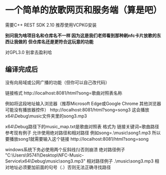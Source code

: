 # 一个简单的放歌网页和服务端（算是吧）

需要C++ REST SDK 2.10 推荐使用VCPKG安装

**别问我为啥项目名和仓库名不一样 因为这是我们老师看到那种刷nfc卡片放歌的东西让我做的**
**但仓库名还是更符合这玩意的功能**

对GPL3.0 别拿去盈利哈

## 编译完成后

没有向局域或公网广播的功能（但你可以自己改代码）

链接格式
http://localhost:8081/html?song=歌曲对照表名称

例如将这段地址输入浏览器（推荐Microsoft Edge或Google Chrome 其他浏览器可能没有播放器控件）
http://localhost:8081/html?song=song3
这会播放x64\Debug\music文件夹里的song3.mp3

x64\Debug路径下的music_map.txt是歌曲对照表
格式为 链接关键词=歌曲路径 参考现有例子 允许使用绝对路径和相对路径
例如song=.\\music\\song1.mp3
所以要播放song1就需要输入这个链接
http://localhost:8081/html?song=song

windows系统下务必使用两个反斜线(\\)否则崩溃
绝对路径例子 "C:\\Users\\95741\\Desktop\\NFC-Music-Service\\x64\\Debug\\music\\song3.mp3"
相对路径例子 .\\music\\song3.mp3
相对地址必须要加前面的句号（.）否则无法正确寻找路径
